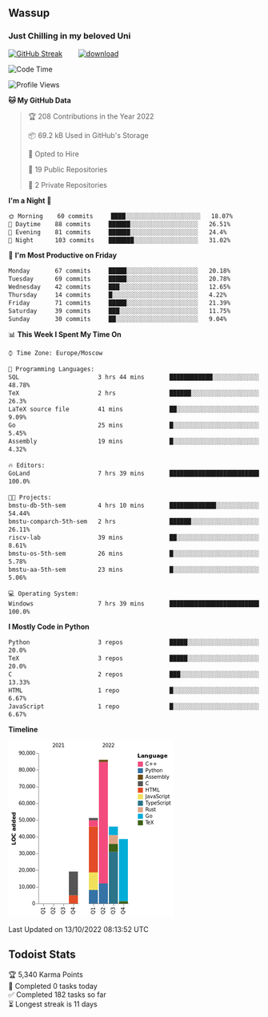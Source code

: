 ## Wassup 
### Just Chilling in my beloved Uni 

<!--
-->

[![GitHub Streak](http://github-readme-streak-stats.herokuapp.com?user=archeoss&theme=shades-of-purple&hide_border=true&date_format=j%20M%5B%20Y%5D)](https://git.io/streak-stats)&nbsp;&nbsp;&nbsp;&nbsp;&nbsp;&nbsp;&nbsp;&nbsp;[![download](https://user-images.githubusercontent.com/68448737/147796309-d8b65b1d-4dde-40d9-b03a-2b42aaa6cd43.jpeg)
](http://bmstu.ru/)

<!--START_SECTION:waka-->
![Code Time](http://img.shields.io/badge/Code%20Time-612%20hrs%2011%20mins-blue)

![Profile Views](http://img.shields.io/badge/Profile%20Views-2-blue)

**🐱 My GitHub Data** 

> 🏆 208 Contributions in the Year 2022
 > 
> 📦 69.2 kB Used in GitHub's Storage 
 > 
> 💼 Opted to Hire
 > 
> 📜 19 Public Repositories 
 > 
> 🔑 2 Private Repositories  
 > 
**I'm a Night 🦉** 

```text
🌞 Morning    60 commits     ████░░░░░░░░░░░░░░░░░░░░░   18.07% 
🌆 Daytime    88 commits     ██████░░░░░░░░░░░░░░░░░░░   26.51% 
🌃 Evening    81 commits     ██████░░░░░░░░░░░░░░░░░░░   24.4% 
🌙 Night      103 commits    ███████░░░░░░░░░░░░░░░░░░   31.02%

```
📅 **I'm Most Productive on Friday** 

```text
Monday       67 commits     █████░░░░░░░░░░░░░░░░░░░░   20.18% 
Tuesday      69 commits     █████░░░░░░░░░░░░░░░░░░░░   20.78% 
Wednesday    42 commits     ███░░░░░░░░░░░░░░░░░░░░░░   12.65% 
Thursday     14 commits     █░░░░░░░░░░░░░░░░░░░░░░░░   4.22% 
Friday       71 commits     █████░░░░░░░░░░░░░░░░░░░░   21.39% 
Saturday     39 commits     ███░░░░░░░░░░░░░░░░░░░░░░   11.75% 
Sunday       30 commits     ██░░░░░░░░░░░░░░░░░░░░░░░   9.04%

```


📊 **This Week I Spent My Time On** 

```text
⌚︎ Time Zone: Europe/Moscow

💬 Programming Languages: 
SQL                      3 hrs 44 mins       ████████████░░░░░░░░░░░░░   48.78% 
TeX                      2 hrs               ██████░░░░░░░░░░░░░░░░░░░   26.3% 
LaTeX source file        41 mins             ██░░░░░░░░░░░░░░░░░░░░░░░   9.09% 
Go                       25 mins             █░░░░░░░░░░░░░░░░░░░░░░░░   5.45% 
Assembly                 19 mins             █░░░░░░░░░░░░░░░░░░░░░░░░   4.32%

🔥 Editors: 
GoLand                   7 hrs 39 mins       █████████████████████████   100.0%

🐱‍💻 Projects: 
bmstu-db-5th-sem         4 hrs 10 mins       █████████████░░░░░░░░░░░░   54.44% 
bmstu-comparch-5th-sem   2 hrs               ██████░░░░░░░░░░░░░░░░░░░   26.11% 
riscv-lab                39 mins             ██░░░░░░░░░░░░░░░░░░░░░░░   8.61% 
bmstu-os-5th-sem         26 mins             █░░░░░░░░░░░░░░░░░░░░░░░░   5.78% 
bmstu-aa-5th-sem         23 mins             █░░░░░░░░░░░░░░░░░░░░░░░░   5.06%

💻 Operating System: 
Windows                  7 hrs 39 mins       █████████████████████████   100.0%

```

**I Mostly Code in Python** 

```text
Python                   3 repos             █████░░░░░░░░░░░░░░░░░░░░   20.0% 
TeX                      3 repos             █████░░░░░░░░░░░░░░░░░░░░   20.0% 
C                        2 repos             ███░░░░░░░░░░░░░░░░░░░░░░   13.33% 
HTML                     1 repo              █░░░░░░░░░░░░░░░░░░░░░░░░   6.67% 
JavaScript               1 repo              █░░░░░░░░░░░░░░░░░░░░░░░░   6.67%

```


**Timeline**

![Chart not found](https://raw.githubusercontent.com/archeoss/archeoss/master/charts/bar_graph.png) 


 Last Updated on 13/10/2022 08:13:52 UTC
<!--END_SECTION:waka-->

## Todoist Stats

<!-- TODO-IST:START -->
🏆  5,340 Karma Points           
🌸  Completed 0 tasks today           
✅  Completed 182 tasks so far           
⏳  Longest streak is 11 days
<!-- TODO-IST:END -->
